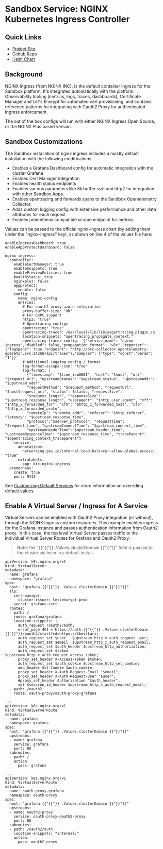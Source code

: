 # Sandbox Service: NGINX Kubernetes Ingress Controller

## Quick Links
* [Project Site](https://docs.nginx.com/nginx-ingress-controller/)
* [Github Repo](https://github.com/nginxinc/kubernetes-ingress)
* [Helm Chart](https://github.com/nginxinc/kubernetes-ingress/tree/main/deployments/helm-chart)

## Background
NGINX Ingress (from NGINX INC), is the default container ingress for the Sandbox platform.
It's integrated automatically with the platform Observability tooling (metrics, logs, traces, dashboards),
Certificate Manager and Let's Encrypt for automated cert provisioning,
and contains reference patterns for integrating with Oauth2 Proxy for authenticated ingress enforcement.

The out of the box configs will run with either NGINX Ingress Open Source, or the NGINX Plus based version.

## Sandbox Customizations
The Sandbox installation of nginx ingress includes a mostly default installation with the following modifications:

* Enables a Grafana Dashboard config for automatic integration with the cluster Grafana
* Enables Cert Manager integration
* Enables health status endpoints
* Enables various parameters like 8k buffer size and http2 for integration with other Sandbox Apps.
* Enables opentracing and forwards spans to the Sandbox Opentelemetry Collector.
* Adds custom logging config with extensive performance and other data attributes for each request.
* Enables prometheus compatible scrape endpoint for metrics.

Values can be passed to the official nginx-ingress chart (by adding them under the "nginx-ingress" key),
as shown on line 4 of the values file here:

```
enableIngressDashboard: true
enableAppProtectDashboard: false

nginx-ingress:
  controller:
    enableCertManager: true
    enableSnippets: true
    enablePreviewPolicies: true
    healthStatus: true
    nginxplus: false
    appprotect:
      enable: false
    config:
      name: nginx-config
      entries:
        # For oauth2 proxy azure integration
        proxy-buffer-size: "8k"
        # For GRPC support
        http2: "true"
        # Opentracing configs
        opentracing: "true"
        opentracing-tracer: /usr/local/lib/libjaegertracing_plugin.so
        location-snippets: "opentracing_propagate_context;"
        opentracing-tracer-config: '{"service_name": "nginx-ingress","diabled": false,"propagation_format": "w3c","reporter": {"logSpans": true,"endpoint": "http://otc-collector.opentelemetry-operator.svc:14268/api/traces"},"sampler": {"type": "const","param": "1"}}'
        # Additional Logging config / format
        log-format-escape-json: "true"
        log-format: |
          {"timestamp": "$time_iso8601", "host": "$host", "uri": "$request_uri", "upstreamStatus": "$upstream_status", "upstreamAddr": "$upstream_addr",
          "requestMethod": "$request_method", "requestUrl": "$host$request_uri", "status": $status, "requestSize":
          "$request_length", "responseSize": "$upstream_response_length", "userAgent": "$http_user_agent", "xff": "$http_x_forwarded_for", "xfh": "$http_x_forwarded_host", "xfp": "$http_x_forwarded_proto",
          "remoteIp": "$remote_addr", "referer": "$http_referer", "latency": "$upstream_response_time",
          "protocol":"$server_protocol", "requestTime": "$request_time", "upstreamConnectTime": "$upstream_connect_time",
          "upstreamHeaderTime":"$upstream_header_time", "upstreamResponseTime": "$upstream_response_time", "traceParent": "$opentracing_context_traceparent"}
    service:
      annotations:
        networking.gke.io/internal-load-balancer-allow-global-access: "true"
      extraLabels:
        app: kic-nginx-ingress
  prometheus:
    create: true
    port: 9113
```

See [Customizing Default Services](../customization/default-services.md) for more information on overriding default values.

## Enable A Virtual Server / Ingress for A Service
Virtual Servers can be enabled with Oauth2 Proxy integration (or without), through the NGINX Ingress custom resources.
This example enables ingress for the Grafana instance and passes authentication information from Oauth2 proxy. In this case,
the top level Virtual Server passes traffic to the individual Virtual Server Routes for Grafana and Oauth2 Proxy.

> Note: the "{{"{{"}} .Values.clusterDomain {{"}}"}}" field is passed to the cluster via helm in a default install.

```
apiVersion: k8s.nginx.org/v1
kind: VirtualServer
metadata:
  name: grafana
  namespace: "grafana"
spec:
  host: "grafana.{{"{{"}} .Values.clusterDomain {{"}}"}}"
  tls:
    cert-manager:
      cluster-issuer: letsencrypt-prod
    secret: grafana-cert
  routes:
  - path: /
    route: grafana/grafana
    location-snippets: |
      auth_request /oauth2/auth;
      error_page 401 = https://auth.{{"{{"}} .Values.clusterDomain {{"}}"}}/oauth2/start?rd=https://$host$uri;
      auth_request_set $user   $upstream_http_x_auth_request_user;
      auth_request_set $email  $upstream_http_x_auth_request_email;
      auth_request_set $auth_header $upstream_http_authorization;
      auth_request_set $token  $upstream_http_x_auth_request_access_token;
      proxy_set_header X-Access-Token $token;
      auth_request_set $auth_cookie $upstream_http_set_cookie;
      add_header Set-Cookie $auth_cookie;
      proxy_set_header X-Auth-Request-Email "$email";
      proxy_set_header X-Auth-Request-User "$user";
      #proxy_set_header Authorization "$auth_header";
      set $session_id_header $upstream_http_x_auth_request_email;
  - path: /oauth2
    route: oauth-proxy/oauth-proxy-grafana

---
apiVersion: k8s.nginx.org/v1
kind: VirtualServerRoute
metadata:
  name: grafana
  namespace: grafana
spec:
  host: "grafana.{{"{{"}} .Values.clusterDomain {{"}}"}}"
  upstreams:
  - name: grafana
    service: grafana
    port: 80
  subroutes:
  - path: /
    action:
      pass: grafana

---
apiVersion: k8s.nginx.org/v1
kind: VirtualServerRoute
metadata:
  name: oauth-proxy-grafana
  namespace: oauth-proxy
spec:
  host: "grafana.{{"{{"}} .Values.clusterDomain {{"}}"}}"
  upstreams:
  - name: oauth2-proxy
    service: oauth-proxy-oauth2-proxy
    port: 80
  subroutes:
  - path: /oauth2/auth
    location-snippets: "internal;"
    action:
      pass: oauth2-proxy
```
